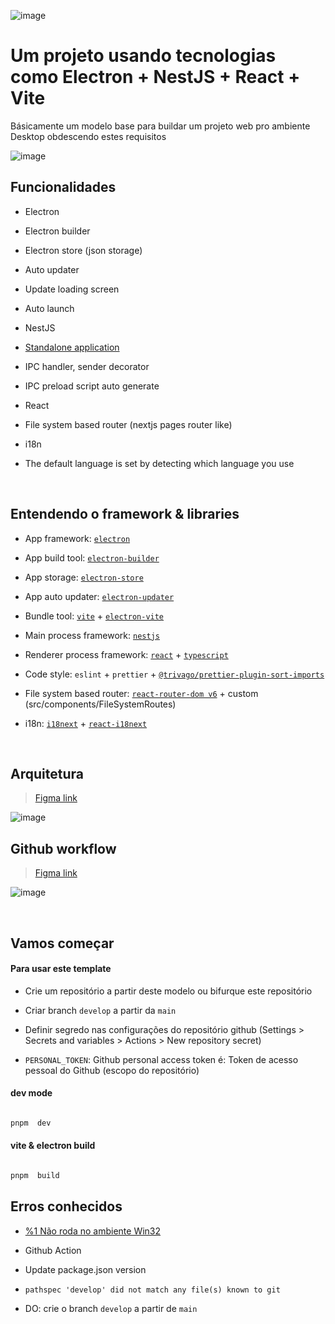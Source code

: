 ![image](https://github.com/2skydev/electron-nestjs-react-vite-template/assets/43225384/431d3d65-8292-4189-977a-f13bb3dedd5e)

# Um projeto usando tecnologias como Electron + NestJS + React + Vite

Básicamente um modelo base para buildar um projeto web pro ambiente Desktop obdescendo estes requisitos

![image](https://raw.githubusercontent.com/marcelio911/systentando-loja-ui/b63c6a261e8da15bf3ce00ca2e09711e7d9f7a16/resources/screenshoots/pedidos.png)

## Funcionalidades

- Electron

- Electron builder

- Electron store (json storage)

- Auto updater

- Update loading screen

- Auto launch

- NestJS

- [Standalone application](https://docs.nestjs.com/standalone-applications)

- IPC handler, sender decorator

- IPC preload script auto generate

- React

- File system based router (nextjs pages router like)

- i18n

- The default language is set by detecting which language you use

<br/>

## Entendendo o framework & libraries

- App framework: [`electron`](https://www.electronjs.org/)

- App build tool: [`electron-builder`](https://www.electron.build/)

- App storage: [`electron-store`](https://github.com/sindresorhus/electron-store)

- App auto updater: [`electron-updater`](https://www.electron.build/auto-update)

- Bundle tool: [`vite`](https://vitejs.dev/) + [`electron-vite`](https://electron-vite.org/)

- Main process framework: [`nestjs`](https://nestjs.com/)

- Renderer process framework: [`react`](https://react.dev/) + [`typescript`](https://www.typescriptlang.org/)

- Code style: `eslint` + `prettier` + [`@trivago/prettier-plugin-sort-imports`](https://github.com/trivago/prettier-plugin-sort-imports)

- File system based router: [`react-router-dom v6`](https://reactrouter.com/docs/en/v6) + custom (src/components/FileSystemRoutes)

- i18n: [`i18next`](https://www.i18next.com/) + [`react-i18next`](https://react.i18next.com/)

<br/>

## Arquitetura

> [Figma link](https://www.figma.com/board/BGt9EJBWBnjcPCvKgEeES3/electron-nestjs-react-vite-template?node-id=304-58&t=NB3gHvd2vgOlaHfb-1)

![image](https://github.com/2skydev/electron-nestjs-react-vite-template/assets/43225384/ac40caf1-9840-480f-8352-be3e573226f0)

## Github workflow

> [Figma link](https://www.figma.com/board/BGt9EJBWBnjcPCvKgEeES3/electron-nestjs-react-vite-template?node-id=304-58&t=NB3gHvd2vgOlaHfb-1)

![image](https://github.com/2skydev/electron-nestjs-react-vite-template/assets/43225384/aa9301fe-a6d9-4075-b5bc-4126dbc03e1a)

<br/>

## Vamos começar

#### Para usar este template

- Crie um repositório a partir deste modelo ou bifurque este repositório

- Criar branch `develop` a partir da `main`

- Definir segredo nas configurações do repositório github (Settings > Secrets and variables > Actions > New repository secret)

- `PERSONAL_TOKEN`: Github personal access token é: Token de acesso pessoal do Github (escopo do repositório)

#### dev mode

```bash

pnpm  dev

```

#### vite & electron build

```bash

pnpm  build

```

## Erros conhecidos

- [%1 Não roda no ambiente Win32 ](https://github.com/pnpm/pnpm/issues/5638#issuecomment-1327988206)

- Github Action

- Update package.json version

- `pathspec 'develop' did not match any file(s) known to git`

- DO: crie o branch `develop` a partir de `main`
